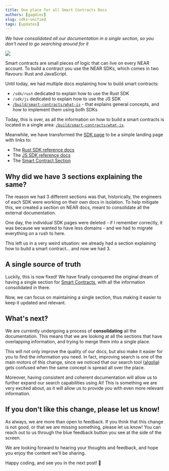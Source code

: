 ```yaml
---
title: One place for all Smart Contracts Docs
authors: [gagdiez]
slug: sdks-unified
tags: [updates]
---
```


*We have consolidated all our documentation in a single section, so you don't need to go searching around for it*

<p><img src="/assets/images/contracts-landing-5a9c76a78e71b0e5f9a96033f1f23d23.png" /></p>

<!-- truncate -->

Smart contracts are small pieces of logic that can live on every NEAR account. To build a contract you use the NEAR SDKs, which comes in two flavours: Rust and JavaScript.

Until today, we had multiple docs explaining how to build smart contracts:
- `/sdk/rust` dedicated to explain how to use the Rust SDK
- `/sdk/js` dedicated to explain how to use the JS SDK
- [`/build/smart-contracts/what-is`](/build/smart-contracts/what-is) - that explains general concepts, and how to implement them using both SDKs

Today, this is over, as all the information on how to build a smart contracts is located in a single area: [`/build/smart-contracts/what-is`](/build/smart-contracts/what-is).

Meanwhile, we have transformed the [SDK page](/tools/sdk) to be a simple landing page with links to:
- The [Rust SDK reference docs](https://docs.rs/near-sdk/latest/near_sdk/)
- The [JS SDK reference docs](https://near.github.io/near-api-js/)
- The [Smart Contract Section](/build/smart-contracts/what-is)

## Why did we have 3 sections explaining the same?

The reason we had 3 different sections was that, historically, the engineers of each SDK were working on their own docs in isolation. To help mitigate this, we created a section on NEAR docs, meant to consolidate all the external documentation.

One day, the individual SDK pages were deleted - if I remember correctly, it was because we wanted to have less domains - and we had to migrate everything on a rush to here.

This left us in a very weird situation: we already had a section explaining how to build a smart contract... and now we had 3.

## A single source of truth

Luckily, this is now fixed! We have finally conquered the original dream of having a single section for [Smart Contracts](/build/smart-contracts/what-is), with all the information consolidated in there. 

Now, we can focus on maintaining a single section, thus making it easier to keep it updated and relevant.

## What's next?

We are currently undergoing a process of **consolidating** all the documentation. This means that we are looking at all the sections that have overlapping information, and trying to merge them into a single place.

This will not only improve the quality of our docs, but also make it easier for you to find the information you need. In fact, improving search is one of the main motors of this change, since we noticed that our search tool ([algolia](https://www.algolia.com/)) gets confused when the same concept is spread all over the place.

Moreover, having consistent and coherent documentation will allow us to further expand our search capabilities using AI! This is something we are very excited about, as it will allow us to provide you with even more relevant information.

## If you don't like this change, please let us know!

As always, we are more than open to feedback. If you think that this change is not good, or that we are missing something, please let us know! You can reach out to us through the blue feedback button you see at the side of the screen.

We are looking forward to hearing your thoughts and feedback, and hope you enjoy the content we'll be sharing.

Happy coding, and see you in the next post! 🚀